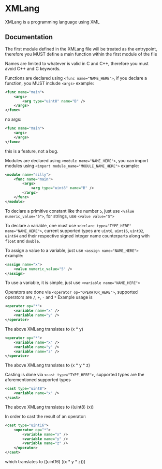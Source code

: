 # XMLang

XMLang is a programming language using XML

## Documentation

The first module defined in the XMLang file will be treated as the entrypoint, therefore you MUST define a main function within the first module of the file

Names are limited to whatever is valid in C and C++, therefore you must avoid C++ and C keywords.

Functions are declared using `<func name="NAME_HERE">`, if you declare a function, you MUST include `<args>`
example:
```xml
<func name="main">
    <args>
        <arg type="uint8" name="B" />
    </args>
</func>
```
no args:
```xml
<func name="main">
    <args>
    </args>
</func>
```
this is a feature, not a bug.

Modules are declared using `<module name="NAME_HERE">`, you can import modules using `<import module_name="MODULE_NAME_HERE">`
example:
```xml
<module name="silly">
    <func name="main">
        <args>
            <arg type="uint8" name="B" />
        </args>
    </func>
</module>
```

To declare a primitive constant like the number `5`, just use `<value numeric_value="5">`, for strings, use `<value value="S">`

To declare a variable, one must use `<declare type="TYPE_HERE" name="NAME_HERE">`, current supported types are `uint8`, `uint16`, `uint32`, `uint64` and their respective signed integer name counterparts along with `float` and `double`.

To assign a value to a variable, just use `<assign name="NAME_HERE">`
example:
```xml
<assign name="x">
    <value numeric_value="5" />
</assign>
```

To use a variable, it is simple, just use `<variable name="NAME_HERE">`

Operators are done via `<operator op="OPERATOR_HERE">`, supported operators are `/`, `+`, `-` and `*`
Example usage is
```xml
<operator op="*">
    <variable name="x" />
    <variable name="y" />
</operator>
```
The above XMLang translates to (x * y)
```xml
<operator op="*">
    <variable name="x" />
    <variable name="y" />
    <variable name="z" />
</operator>
```
The above XMLang translates to (x * y * z)

Casting is done via `<cast type="TYPE_HERE">`, supported types are the aforementioned supported types
```xml
<cast type="uint8">
    <variable name="x" />
</cast>
```
The above XMLang translates to ((uint8) (x))

In order to cast the result of an operator:
```xml
<cast type="uint16">
    <operator op="*">
        <variable name="x" />
        <variable name="y" />
        <variable name="z" />
    </operator>
</cast>
```
which translates to ((uint16) ((x * y * z)))

